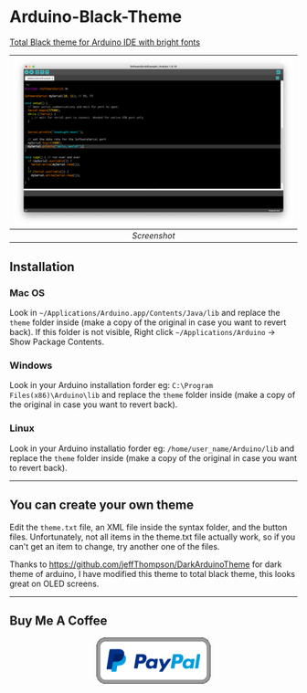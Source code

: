 # Arduino-Black-Theme
[Total Black theme for Arduino IDE with bright fonts](https://github.com/JairajJangle/Arduino-Black-Theme)

| ![Screenshot](screenshot.png) |
| :---------------------------: |
|         *Screenshot*          |

## Installation

### Mac OS

Look in `~/Applications/Arduino.app/Contents/Java/lib` and replace the `theme` folder inside (make a copy of the original in case you want to revert back). If this folder is not visible, Right click `~/Applications/Arduino` → Show Package Contents.

### Windows

Look in your Arduino installation forder eg: `C:\Program Files(x86)\Arduino\lib` and replace the `theme` folder inside (make a copy of the original in case you want to revert back).

### Linux 

Look in your Arduino installatio forder eg: `/home/user_name/Arduino/lib` and replace the `theme` folder inside (make a copy of the original in case you want to revert back).

-------------------------------------------------------------------------

## You can create your own theme

Edit the `theme.txt` file, an XML file inside the syntax folder, and the button files. Unfortunately, not all items in the theme.txt file actually work, so if you can't get an item to change, try another one of the files.

Thanks to https://github.com/jeffThompson/DarkArduinoTheme for dark theme of arduino, I have modified this theme to total black theme, this looks great on OLED screens.

-----------

## Buy Me A Coffee

<p align="center" valign="center">
  <a href="https://www.paypal.com/paypalme/jairajjangle001/usd">
    <img src="paypal_donate.png" alt="Paypal_Donation_Button" width="200" >
  </a>
</p>

